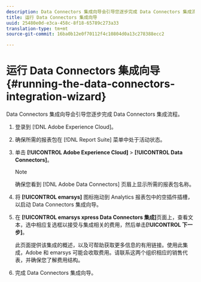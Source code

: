 ```yaml
---
description: Data Connectors 集成向导会引导您逐步完成 Data Connectors 集成流程。
title: 运行 Data Connectors 集成向导
uuid: 25480e0d-e3ca-458c-8f18-65789c273a33
translation-type: tm+mt
source-git-commit: 16ba0b12e0f70112f4c10804d0a13c278388ecc2

---
```



# 运行 Data Connectors 集成向导{#running-the-data-connectors-integration-wizard}

Data Connectors 集成向导会引导您逐步完成 Data Connectors 集成流程。

1. 登录到 [!DNL Adobe Experience Cloud]。
1. 确保所需的报表包在 [!DNL Report Suite] 菜单中处于活动状态。
1. 单击 **[!UICONTROL Adobe Experience Cloud]** > **[!UICONTROL Data Connectors]**。

   >[!NOTE]
   >
   >确保您看到 [!DNL Adobe Data Connectors] 页眉上显示所需的报表包名称。

1. 将 **[!UICONTROL emarsys]** 图标拖动到 Analytics 报表包中的空插件插槽，以启动 Data Connectors 集成向导。
1. 在 **[!UICONTROL emarsys xpress Data Connectors 集成]**&#x200B;页面上，查看文本，选中相应复选框以接受与集成相关的费用，然后单击&#x200B;**[!UICONTROL 下一步]**。

   此页面提供该集成的概述，以及可帮助获取更多信息的有用链接。使用此集成，Adobe 和 emarsys 可能会收取费用。请联系这两个组织相应的销售代表，并确保您了解费用结构。
1. 完成 Data Connectors 集成向导。
